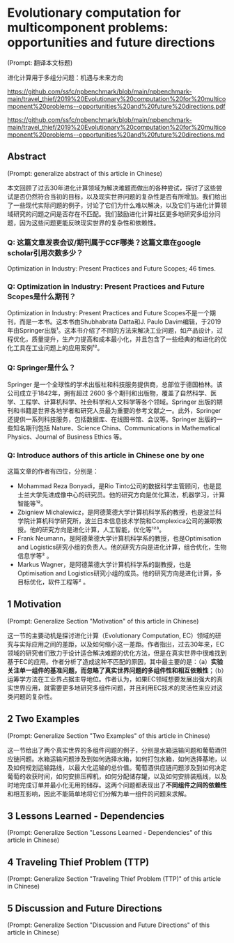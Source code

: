 # Evolutionary computation for multicomponent problems: opportunities and future directions

(Prompt: 翻译本文标题)

进化计算用于多组分问题：机遇与未来方向

https://github.com/ssfc/npbenchmark/blob/main/npbenchmark-main/travel_thief/2019%20Evolutionary%20computation%20for%20multicomponent%20problems--opportunities%20and%20future%20directions.pdf

https://github.com/ssfc/npbenchmark/blob/main/npbenchmark-main/travel_thief/2019%20Evolutionary%20computation%20for%20multicomponent%20problems--opportunities%20and%20future%20directions.md

## Abstract

(Prompt: generalize abstract of this article in Chinese)

本文回顾了过去30年进化计算领域为解决难题而做出的各种尝试，探讨了这些尝试是否仍然符合当初的目标，以及现实世界问题的复杂性是否有所增加。我们给出了一些现代实际问题的例子，讨论了它们为什么难以解决，以及它们与进化计算领域研究的问题之间是否存在不匹配。我们鼓励进化计算社区更多地研究多组分问题，因为这些问题更能反映现实世界的复杂性和依赖性。

### Q: 这篇文章发表会议/期刊属于CCF哪类？这篇文章在google scholar引用次数多少？

Optimization in Industry: Present Practices and Future Scopes; 46 times. 

### Q: Optimization in Industry: Present Practices and Future Scopes是什么期刊？

Optimization in Industry: Present Practices and Future Scopes不是一个期刊，而是一本书。这本书由Shubhabrata Datta和J. Paulo Davim编辑，于2019年由Springer出版¹。这本书介绍了不同的方法来解决工业问题，如产品设计，过程优化，质量提升，生产力提高和成本最小化，并且包含了一些经典的和进化的优化工具在工业问题上的应用案例¹²。

### Q: Springer是什么？

Springer 是一个全球性的学术出版社和科技服务提供商，总部位于德国柏林。该公司成立于1842年，拥有超过 2600 多个期刊和出版物，覆盖了自然科学、医学、工程学、计算机科学、社会科学和人文科学等各个领域。Springer 出版的期刊和书籍是世界各地学者和研究人员最为重要的参考文献之一。此外，Springer 还提供一系列科技服务，包括数据库、在线图书馆、会议等。Springer 出版的一些知名期刊包括 Nature、Science China、Communications in Mathematical Physics、Journal of Business Ethics 等。

### Q: Introduce authors of this article in Chinese one by one

这篇文章的作者有四位，分别是：

- Mohammad Reza Bonyadi，是Rio Tinto公司的数据科学主管顾问，也是昆士兰大学先进成像中心的研究员。他的研究方向是优化算法，机器学习，计算智能等¹²。
- Zbigniew Michalewicz，是阿德莱德大学计算机科学系的教授，也是波兰科学院计算机科学研究所，波兰日本信息技术学院和Complexica公司的兼职教授。他的研究方向是进化计算，人工智能，优化等¹²³。
- Frank Neumann，是阿德莱德大学计算机科学系的教授，也是Optimisation and Logistics研究小组的负责人。他的研究方向是进化计算，组合优化，生物信息学等² 。
- Markus Wagner，是阿德莱德大学计算机科学系的副教授，也是Optimisation and Logistics研究小组的成员。他的研究方向是进化计算，多目标优化，软件工程等² 。

## 1 Motivation

(Prompt: Generalize Section "Motivation" of this article in Chinese) 

这一节的主要动机是探讨进化计算（Evolutionary Computation, EC）领域的研究与实际应用之间的差距，以及如何缩小这一差距。作者指出，过去30年来，EC领域的研究者们致力于设计适合解决难题的优化方法，但是在真实世界中很难找到基于EC的应用。作者分析了造成这种不匹配的原因，其中最主要的是：（a）**实验关注单一组件的基准问题，而忽略了真实世界问题的多组件性和相互依赖性**；（b）运筹学方法在工业界占据主导地位。作者认为，如果EC领域想要发展出强大的真实世界应用，就需要更多地研究多组件问题，并且利用EC技术的灵活性来应对这类问题的复杂性。

## 2 Two Examples

(Prompt: Generalize Section "Two Examples" of this article in Chinese)

这一节给出了两个真实世界的多组件问题的例子，分别是水箱运输问题和葡萄酒供应链问题。水箱运输问题涉及到如何选择水箱，如何打包水箱，如何选择基地，以及如何规划运输路线，以最大化运输的总价值。葡萄酒供应链问题涉及到如何决定葡萄的收获时间，如何安排压榨机，如何分配储存罐，以及如何安排装瓶线，以及时地完成订单并最小化无用的储存。这两个问题都表现出了**不同组件之间的依赖性**和相互影响，因此不能简单地将它们分解为单一组件的问题来求解。

## 3 Lessons Learned - Dependencies

(Prompt: Generalize Section "Lessons Learned - Dependencies" of this article in Chinese)

## 4 Traveling Thief Problem (TTP)

(Prompt: Generalize Section "Traveling Thief Problem (TTP)" of this article in Chinese)

## 5 Discussion and Future Directions

(Prompt: Generalize Section "Discussion and Future Directions" of this article in Chinese)